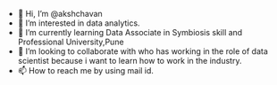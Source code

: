 - 👋 Hi, I’m @akshchavan
- 👀 I’m interested in data analytics.
- 🌱 I’m currently learning Data Associate in Symbiosis skill and Professional University,Pune
- 💞️ I’m looking to collaborate with who has working in the role of data scientist because i want to learn how to work in the industry.
- 📫 How to reach me by using mail id.

<!---
akshchavan/akshchavan is a ✨ special ✨ repository because its `README.md` (this file) appears on your GitHub profile.
You can click the Preview link to take a look at your changes.
--->
